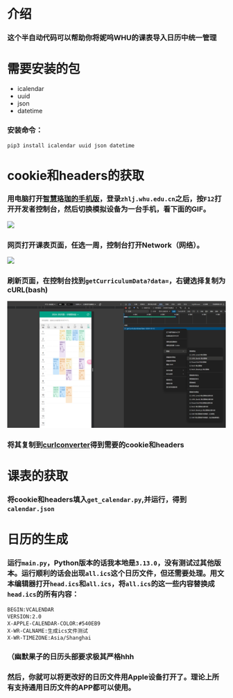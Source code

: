 # 介绍
### 这个半自动代码可以帮助你将妮呜WHU的课表导入日历中统一管理

# 需要安装的包
+ icalendar
+ uuid
+ json
+ datetime

### 安装命令：
```
pip3 install icalendar uuid json datetime
```
# cookie和headers的获取
### 用电脑打开[智慧珞珈的手机版](https://zhlj.whu.edu.cn/mobile/curriculum)，登录`zhlj.whu.edu.cn`之后，按`F12`打开开发者控制台，然后切换模拟设备为一台手机，看下面的GIF。
![](https://raw.githubusercontent.com/stephen-zeng/WHU_Class/master/guidance/1.gif)

### 网页打开课表页面，任选一周，控制台打开Network（网络）。
![](https://raw.githubusercontent.com/stephen-zeng/WHU_Class/master/guidance/2.gif)

### 刷新页面，在控制台找到`getCurriculumData?data=`，右键选择复制为cURL(bash)
![alt text](guidance/image.png)

### 将其复制到[curlconverter](https://curlconverter.com/python/)得到需要的cookie和headers

# 课表的获取
### 将cookie和headers填入`get_calendar.py`,并运行，得到`calendar.json`

# 日历的生成
### 运行`main.py`，Python版本的话我本地是`3.13.0`，没有测试过其他版本。运行顺利的话会出现`all.ics`这个日历文件，但还需要处理。用文本编辑器打开`head.ics`和`all.ics`，将`all.ics`的这一些内容替换成`head.ics`的所有内容：
```ics
BEGIN:VCALENDAR
VERSION:2.0
X-APPLE-CALENDAR-COLOR:#540EB9
X-WR-CALNAME:生成ics文件测试
X-WR-TIMEZONE:Asia/Shanghai
```
### （幽默果子的日历头部要求极其严格hhh
### 然后，你就可以将更改好的日历文件用Apple设备打开了。理论上所有支持通用日历文件的APP都可以使用。